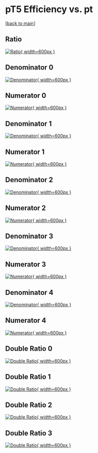 # pT5 Efficiency vs. pt

[[back to main](./)]



## Ratio

[![Ratio](../mtv/var/pT5_vtr_0_-1_eff_pt.png){ width=600px }](../mtv/var/pT5_vtr_0_-1_eff_pt.pdf)

## Denominator 0

[![Denominator](../mtv/den/pT5_vtr_0_-1_eff_pt_den0.png){ width=600px }](../mtv/den/pT5_vtr_0_-1_eff_pt_den0.pdf)

## Numerator 0

[![Numerator](../mtv/num/pT5_vtr_0_-1_eff_pt_num0.png){ width=600px }](../mtv/num/pT5_vtr_0_-1_eff_pt_num0.pdf)

## Denominator 1

[![Denominator](../mtv/den/pT5_vtr_0_-1_eff_pt_den1.png){ width=600px }](../mtv/den/pT5_vtr_0_-1_eff_pt_den1.pdf)

## Numerator 1

[![Numerator](../mtv/num/pT5_vtr_0_-1_eff_pt_num1.png){ width=600px }](../mtv/num/pT5_vtr_0_-1_eff_pt_num1.pdf)

## Denominator 2

[![Denominator](../mtv/den/pT5_vtr_0_-1_eff_pt_den2.png){ width=600px }](../mtv/den/pT5_vtr_0_-1_eff_pt_den2.pdf)

## Numerator 2

[![Numerator](../mtv/num/pT5_vtr_0_-1_eff_pt_num2.png){ width=600px }](../mtv/num/pT5_vtr_0_-1_eff_pt_num2.pdf)

## Denominator 3

[![Denominator](../mtv/den/pT5_vtr_0_-1_eff_pt_den3.png){ width=600px }](../mtv/den/pT5_vtr_0_-1_eff_pt_den3.pdf)

## Numerator 3

[![Numerator](../mtv/num/pT5_vtr_0_-1_eff_pt_num3.png){ width=600px }](../mtv/num/pT5_vtr_0_-1_eff_pt_num3.pdf)

## Denominator 4

[![Denominator](../mtv/den/pT5_vtr_0_-1_eff_pt_den4.png){ width=600px }](../mtv/den/pT5_vtr_0_-1_eff_pt_den4.pdf)

## Numerator 4

[![Numerator](../mtv/num/pT5_vtr_0_-1_eff_pt_num4.png){ width=600px }](../mtv/num/pT5_vtr_0_-1_eff_pt_num4.pdf)

## Double Ratio 0

[![Double Ratio](../mtv/ratio/pT5_vtr_0_-1_eff_pt_ratio0.png){ width=600px }](../mtv/ratio/pT5_vtr_0_-1_eff_pt_ratio0.pdf)

## Double Ratio 1

[![Double Ratio](../mtv/ratio/pT5_vtr_0_-1_eff_pt_ratio1.png){ width=600px }](../mtv/ratio/pT5_vtr_0_-1_eff_pt_ratio1.pdf)

## Double Ratio 2

[![Double Ratio](../mtv/ratio/pT5_vtr_0_-1_eff_pt_ratio2.png){ width=600px }](../mtv/ratio/pT5_vtr_0_-1_eff_pt_ratio2.pdf)

## Double Ratio 3

[![Double Ratio](../mtv/ratio/pT5_vtr_0_-1_eff_pt_ratio3.png){ width=600px }](../mtv/ratio/pT5_vtr_0_-1_eff_pt_ratio3.pdf)


